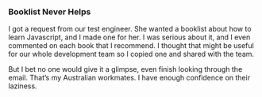 ### Booklist Never Helps
I got a request from our test engineer. She wanted a booklist about how to learn Javascript, and I made one for her. I was serious about it, and I even commented on each book that I recommend. I thought that might be useful for our whole development team so I copied one and shared with the team.

But I bet no one would give it a glimpse, even finish looking through the email. That’s my Australian workmates. I have enough confidence on their laziness.
